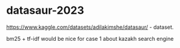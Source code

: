 # datasaur-2023

https://www.kaggle.com/datasets/adilakimshe/datasaur/ - dataset.

bm25 + tf-idf would be nice for case 1 about kazakh search engine
